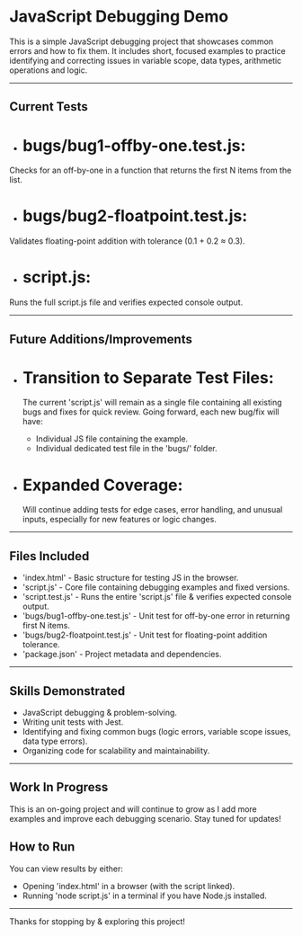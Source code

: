 # JavaScript Debugging Demo

This is a simple JavaScript debugging project that showcases common errors and how to fix them. It includes short, focused examples to practice identifying and correcting issues in variable scope, data types, arithmetic operations and logic. 

---

## Current Tests

-  # bugs/bug1-offby-one.test.js:
  Checks for an off-by-one in a function that returns the first N items from the list.

-  # bugs/bug2-floatpoint.test.js:
  Validates floating-point addition with tolerance (0.1 + 0.2 ≈ 0.3).

-  # script.js:
  Runs the full script.js file and verifies expected console output.

---

## Future Additions/Improvements

- # Transition to Separate Test Files:
  The current 'script.js' will remain as a single file containing all existing bugs and
  fixes for quick review. Going forward, each new bug/fix will have:
  - Individual JS file containing the example.
  - Individual dedicated test file in the 'bugs/' folder. 
  
- # Expanded Coverage:
  Will continue adding tests for edge cases, error handling, and unusual inputs, especially
  for new features or logic changes.
  
---

## Files Included

- 'index.html' - Basic structure for testing JS in the browser.
- 'script.js' - Core file containing debugging examples and fixed versions.
- 'script.test.js' - Runs the entire 'script.js' file & verifies expected console output.
- 'bugs/bug1-offby-one.test.js' - Unit test for off-by-one error in returning first N items.
- 'bugs/bug2-floatpoint.test.js' - Unit test for floating-point addition tolerance.
- 'package.json' - Project metadata and dependencies.

---

## Skills Demonstrated

- JavaScript debugging & problem-solving.
- Writing unit tests with Jest.
- Identifying and fixing common bugs (logic errors, variable scope issues, data type errors).
- Organizing code for scalability and maintainability. 

---

## Work In Progress

This is an on-going project and will continue to grow as I add more examples and improve each debugging scenario. Stay tuned for updates!

## How to Run

You can view results by either:

- Opening 'index.html' in a browser (with the script linked).
- Running 'node script.js' in a terminal if you have Node.js installed.

---

Thanks for stopping by & exploring this project! 
